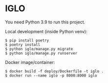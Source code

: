 # IGLO

You need Python 3.9 to run this project. 

Local development (inside Python venv):

```
$ pip install poetry
$ poetry install
$ python iglo/manage.py migrate
$ python iglo/manage.py runserver
```

Docker image/container:

```
$ docker build -f deploy/Dockerfile -t iglo .
$ docker run --name iglo -p 8000:8000 iglo
```
